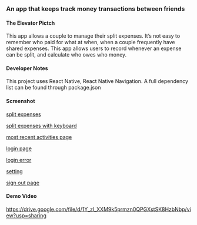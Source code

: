 ### An app that keeps track money transactions between friends

#### The Elevator Pictch
This app allows a couple to manage their split expenses. It’s not easy to remember who paid for what at when, when a couple frequently have shared expenses. This app allows users to record whenever an expense can be split, and calculate who owes who money.

#### Developer Notes
This project uses React Native, React Native Navigation. A full dependency list can be found through package.json

#### Screenshot
[split expenses](./assets/IMG_0646.png)

[split expenses with keyboard](./assets/IMG_0647.png)


[most recent activities page](./assets/IMG_0641.png)


[login page](./assets/IMG_0642.png)


[login error](./assets/IMG_0643.png)


[setting](./assets/IMG_0644.png)


[sign out page](./assets/IMG_0645.png)


#### Demo Video
https://drive.google.com/file/d/1Y_zl_XXM9k5prmzn0QPGXstSK8HzbNbp/view?usp=sharing